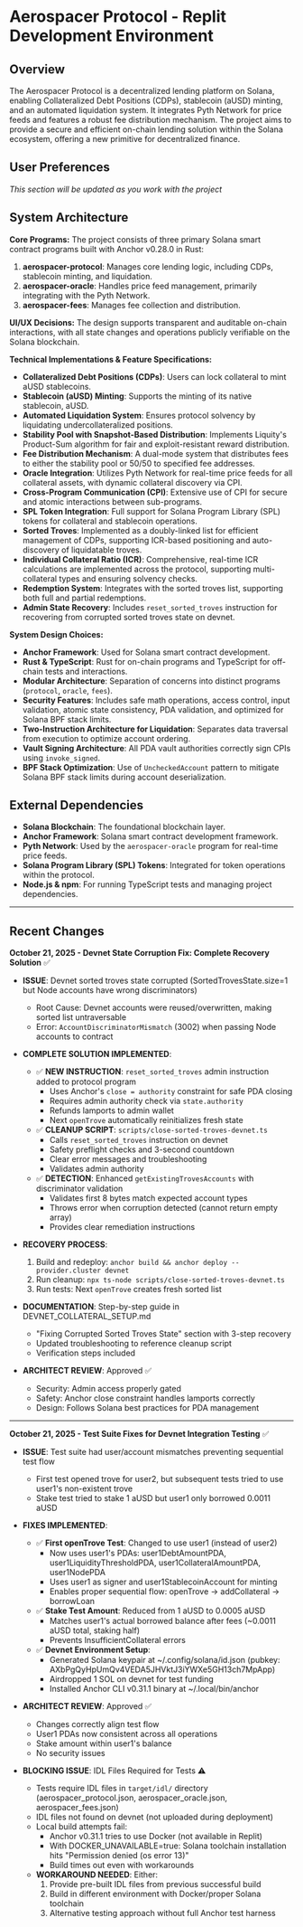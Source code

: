 # Aerospacer Protocol - Replit Development Environment

## Overview
The Aerospacer Protocol is a decentralized lending platform on Solana, enabling Collateralized Debt Positions (CDPs), stablecoin (aUSD) minting, and an automated liquidation system. It integrates Pyth Network for price feeds and features a robust fee distribution mechanism. The project aims to provide a secure and efficient on-chain lending solution within the Solana ecosystem, offering a new primitive for decentralized finance.

## User Preferences
*This section will be updated as you work with the project*

## System Architecture

**Core Programs:**
The project consists of three primary Solana smart contract programs built with Anchor v0.28.0 in Rust:
1.  **aerospacer-protocol**: Manages core lending logic, including CDPs, stablecoin minting, and liquidation.
2.  **aerospacer-oracle**: Handles price feed management, primarily integrating with the Pyth Network.
3.  **aerospacer-fees**: Manages fee collection and distribution.

**UI/UX Decisions:**
The design supports transparent and auditable on-chain interactions, with all state changes and operations publicly verifiable on the Solana blockchain.

**Technical Implementations & Feature Specifications:**
*   **Collateralized Debt Positions (CDPs)**: Users can lock collateral to mint aUSD stablecoins.
*   **Stablecoin (aUSD) Minting**: Supports the minting of its native stablecoin, aUSD.
*   **Automated Liquidation System**: Ensures protocol solvency by liquidating undercollateralized positions.
*   **Stability Pool with Snapshot-Based Distribution**: Implements Liquity's Product-Sum algorithm for fair and exploit-resistant reward distribution.
*   **Fee Distribution Mechanism**: A dual-mode system that distributes fees to either the stability pool or 50/50 to specified fee addresses.
*   **Oracle Integration**: Utilizes Pyth Network for real-time price feeds for all collateral assets, with dynamic collateral discovery via CPI.
*   **Cross-Program Communication (CPI)**: Extensive use of CPI for secure and atomic interactions between sub-programs.
*   **SPL Token Integration**: Full support for Solana Program Library (SPL) tokens for collateral and stablecoin operations.
*   **Sorted Troves**: Implemented as a doubly-linked list for efficient management of CDPs, supporting ICR-based positioning and auto-discovery of liquidatable troves.
*   **Individual Collateral Ratio (ICR)**: Comprehensive, real-time ICR calculations are implemented across the protocol, supporting multi-collateral types and ensuring solvency checks.
*   **Redemption System**: Integrates with the sorted troves list, supporting both full and partial redemptions.
*   **Admin State Recovery**: Includes `reset_sorted_troves` instruction for recovering from corrupted sorted troves state on devnet.

**System Design Choices:**
*   **Anchor Framework**: Used for Solana smart contract development.
*   **Rust & TypeScript**: Rust for on-chain programs and TypeScript for off-chain tests and interactions.
*   **Modular Architecture**: Separation of concerns into distinct programs (`protocol`, `oracle`, `fees`).
*   **Security Features**: Includes safe math operations, access control, input validation, atomic state consistency, PDA validation, and optimized for Solana BPF stack limits.
*   **Two-Instruction Architecture for Liquidation**: Separates data traversal from execution to optimize account ordering.
*   **Vault Signing Architecture**: All PDA vault authorities correctly sign CPIs using `invoke_signed`.
*   **BPF Stack Optimization**: Use of `UncheckedAccount` pattern to mitigate Solana BPF stack limits during account deserialization.

## External Dependencies

*   **Solana Blockchain**: The foundational blockchain layer.
*   **Anchor Framework**: Solana smart contract development framework.
*   **Pyth Network**: Used by the `aerospacer-oracle` program for real-time price feeds.
*   **Solana Program Library (SPL) Tokens**: Integrated for token operations within the protocol.
*   **Node.js & npm**: For running TypeScript tests and managing project dependencies.

---

## Recent Changes

**October 21, 2025 - Devnet State Corruption Fix: Complete Recovery Solution** ✅
- **ISSUE**: Devnet sorted troves state corrupted (SortedTrovesState.size=1 but Node accounts have wrong discriminators)
  * Root Cause: Devnet accounts were reused/overwritten, making sorted list untraversable
  * Error: `AccountDiscriminatorMismatch` (3002) when passing Node accounts to contract
  
- **COMPLETE SOLUTION IMPLEMENTED**:
  * ✅ **NEW INSTRUCTION**: `reset_sorted_troves` admin instruction added to protocol program
    - Uses Anchor's `close = authority` constraint for safe PDA closing
    - Requires admin authority check via `state.authority`
    - Refunds lamports to admin wallet
    - Next `openTrove` automatically reinitializes fresh state
  * ✅ **CLEANUP SCRIPT**: `scripts/close-sorted-troves-devnet.ts`
    - Calls `reset_sorted_troves` instruction on devnet
    - Safety preflight checks and 3-second countdown
    - Clear error messages and troubleshooting
    - Validates admin authority
  * ✅ **DETECTION**: Enhanced `getExistingTrovesAccounts` with discriminator validation
    - Validates first 8 bytes match expected account types
    - Throws error when corruption detected (cannot return empty array)
    - Provides clear remediation instructions
    
- **RECOVERY PROCESS**:
  1. Build and redeploy: `anchor build && anchor deploy --provider.cluster devnet`
  2. Run cleanup: `npx ts-node scripts/close-sorted-troves-devnet.ts`
  3. Run tests: Next `openTrove` creates fresh sorted list
  
- **DOCUMENTATION**: Step-by-step guide in DEVNET_COLLATERAL_SETUP.md
  * "Fixing Corrupted Sorted Troves State" section with 3-step recovery
  * Updated troubleshooting to reference cleanup script
  * Verification steps included
  
- **ARCHITECT REVIEW**: Approved ✅
  * Security: Admin access properly gated
  * Safety: Anchor close constraint handles lamports correctly  
  * Design: Follows Solana best practices for PDA management

---

**October 21, 2025 - Test Suite Fixes for Devnet Integration Testing** ✅
- **ISSUE**: Test suite had user/account mismatches preventing sequential test flow
  * First test opened trove for user2, but subsequent tests tried to use user1's non-existent trove
  * Stake test tried to stake 1 aUSD but user1 only borrowed 0.0011 aUSD

- **FIXES IMPLEMENTED**:
  * ✅ **First openTrove Test**: Changed to use user1 (instead of user2)
    - Now uses user1's PDAs: user1DebtAmountPDA, user1LiquidityThresholdPDA, user1CollateralAmountPDA, user1NodePDA
    - Uses user1 as signer and user1StablecoinAccount for minting
    - Enables proper sequential flow: openTrove → addCollateral → borrowLoan
  * ✅ **Stake Test Amount**: Reduced from 1 aUSD to 0.0005 aUSD
    - Matches user1's actual borrowed balance after fees (~0.0011 aUSD total, staking half)
    - Prevents InsufficientCollateral errors
  * ✅ **Devnet Environment Setup**: 
    - Generated Solana keypair at ~/.config/solana/id.json (pubkey: AXbPgQyHpUmQv4VEDA5JHVktJ3iYWXe5GH13ch7MpApp)
    - Airdropped 1 SOL on devnet for test funding
    - Installed Anchor CLI v0.31.1 binary at ~/.local/bin/anchor

- **ARCHITECT REVIEW**: Approved ✅
  * Changes correctly align test flow
  * User1 PDAs now consistent across all operations
  * Stake amount within user1's balance
  * No security issues

- **BLOCKING ISSUE**: IDL Files Required for Tests ⚠️
  * Tests require IDL files in `target/idl/` directory (aerospacer_protocol.json, aerospacer_oracle.json, aerospacer_fees.json)
  * IDL files not found on devnet (not uploaded during deployment)
  * Local build attempts fail:
    - Anchor v0.31.1 tries to use Docker (not available in Replit)
    - With DOCKER_UNAVAILABLE=true: Solana toolchain installation hits "Permission denied (os error 13)"
    - Build times out even with workarounds
  * **WORKAROUND NEEDED**: Either:
    1. Provide pre-built IDL files from previous successful build
    2. Build in different environment with Docker/proper Solana toolchain
    3. Alternative testing approach without full Anchor test harness
